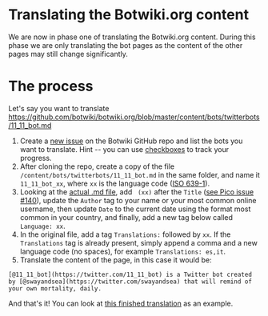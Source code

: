 # Translating the Botwiki.org content

We are now in phase one of translating the Botwiki.org content. During this phase we are only translating the bot pages as the content of the other pages may still change significantly.

# The process

Let's say you want to translate https://github.com/botwiki/botwiki.org/blob/master/content/bots/twitterbots/11_11_bot.md

1. Create a [new issue](https://github.com/botwiki/botwiki.org/issues/new) on the Botwiki GitHub repo and list the bots you want to translate. Hint -- you can use [checkboxes](https://github.com/blog/1375%0A-task-lists-in-gfm-issues-pulls-comments) to track your progress.
2. After cloning the repo, create a copy of the file `/content/bots/twitterbots/11_11_bot.md` in the same folder, and name it `11_11_bot_xx`, where `xx` is the language code ([ISO 639-1](https://www.loc.gov/standards/iso639-2/php/code_list.php)).
3. Looking at the [actual .md file](https://raw.githubusercontent.com/botwiki/botwiki.org/master/content/bots/twitterbots/11_11_bot.md), add ` (xx)` after the `Title` ([see Pico issue #140](https://github.com/picocms/Pico/issues/140)), update the `Author` tag to your name or your most common online username, then update `Date` to the current date using the format most common in your country, and finally, add a new tag below called `Language: xx`.
4. In the original file, add a tag `Translations:` followed by `xx`. If the `Translations` tag is already present, simply append a comma and a new language code (no spaces), for example `Translations: es,it`.
5. Translate the content of the page, in this case it would be:

```
[@11_11_bot](https://twitter.com/11_11_bot) is a Twitter bot created by [@swayandsea](https://twitter.com/swayandsea) that will remind of your own mortality, daily.
```

And that's it! You can look at [this finished translation](https://raw.githubusercontent.com/botwiki/botwiki.org/master/content/bots/twitterbots/11_11_bot_es.md) as an example.
